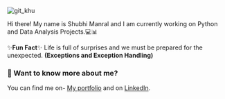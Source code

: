 ![git_khu](https://user-images.githubusercontent.com/64209503/92444824-0dc9a880-f1d1-11ea-9ca9-bd3c2047bdf3.png)

Hi there! My name is Shubhi Manral and I am currently working on Python and Data Analysis Projects.💻📊

✨**Fun Fact**✨ Life is full of surprises and we must be prepared for the unexpected. **(Exceptions and Exception Handling)**

### 💬 Want to know more about me?
You can find me on- [My portfolio](https://manralshubhi464f.myportfolio.com/) and on [LinkedIn](https://www.linkedin.com/in/shubhi-manral).



